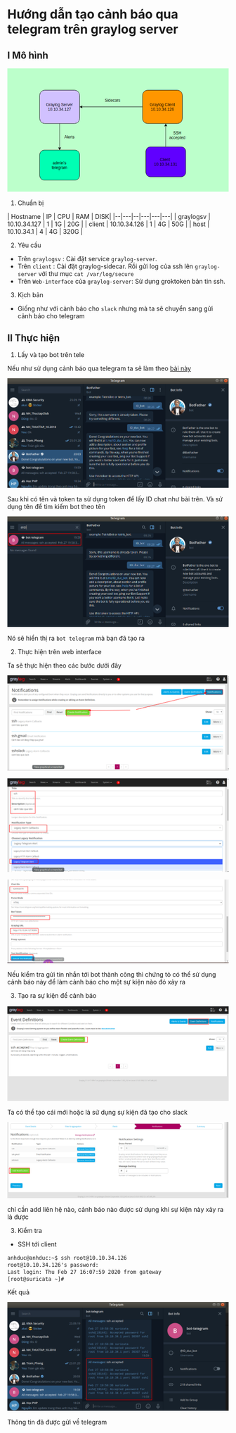 # Hướng dẫn tạo cảnh báo qua telegram trên graylog server
## I Mô hình

![](../images/screen65.png)

1. Chuẩn bị 

| Hostname | IP | CPU | RAM | DISK|
|--|---|--|---|---|---|
| graylogsv | 10.10.34.127 | 1 | 1G | 20G |
| client | 10.10.34.126 | 1 | 4G | 50G |
| host | 10.10.34.1 | 4 | 4G | 320G | 

2. Yêu cầu 
* Trên `graylogsv` : Cài đặt service `graylog-server`. 
* Trên `client` : Cài đặt graylog-sidecar. Rồi gửi log của ssh lên `graylog-server` với thư mục `cat /var/log/secure` 
* Trên `Web-interface` của `graylog-server`: Sử dụng groktoken bản tin ssh. 

3. Kịch bản 
* Giống như với cảnh báo cho `slack` nhưng mà ta sẽ chuyển sang gửi cảnh báo cho telegram 

## II Thực hiện 
1.  Lấy và tạo bot trên tele 

Nếu như sử dụng cảnh báo qua telegram ta sẽ làm theo [bài này](https://github.com/duckmak14/thuctapsinh/blob/master/DucNA/check_mk/docs/6.2.Canh-bao-tele.md)


![](../images/screen_80.png)

Sau khi có tên và token ta sử dụng token để lấy ID chat như bài trên. Và sử dụng tên để tìm kiếm bot theo tên 

![](../images/screen_81.png)

Nó sẽ hiển thị ra `bot telegram` mà bạn đã tạo ra 

2. Thực hiện trên web interface 

Ta sẽ thực hiện theo các bước dưới đây 

![](../images/screen_82.png)

![](../images/screen_83.png)

![](../images/screen_84.png)

Nếu kiểm tra gửi tin nhắn tới bot thành công thì chứng tỏ có thể sử dụng cảnh báo này để làm cảnh báo cho một sự kiện nào đó xảy ra 

3. Tạo ra sự kiện để cảnh báo 

![](../images/screen_85.png)

Ta có thể tạo cái mới hoặc là sử dụng sự kiện đã tạo cho slack 

![](../images/screen_86.png)

chỉ cần add liên hệ nào, cảnh báo nào được sử dụng khi sự kiện này xảy ra là được 

3. Kiểm tra 
* SSH tới client 
```
anhduc@anhduc:~$ ssh root@10.10.34.126
root@10.10.34.126's password: 
Last login: Thu Feb 27 16:07:59 2020 from gateway
[root@suricata ~]#
```

Kết quả 

![](../images/screen_87.png)

Thông tin đã được gửi về telegram 